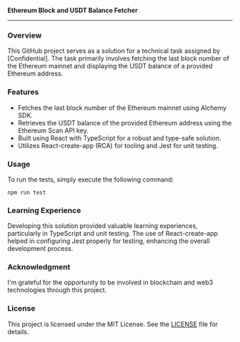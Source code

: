 **Ethereum Block and USDT Balance Fetcher**

---

### Overview

This GitHub project serves as a solution for a technical task assigned by [Confidential]. The task primarily involves fetching the last block number of the Ethereum mainnet and displaying the USDT balance of a provided Ethereum address. 

### Features

- Fetches the last block number of the Ethereum mainnet using Alchemy SDK.
- Retrieves the USDT balance of the provided Ethereum address using the Ethereum Scan API key.
- Built using React with TypeScript for a robust and type-safe solution.
- Utilizes React-create-app (RCA) for tooling and Jest for unit testing.

### Usage

To run the tests, simply execute the following command:

```
npm run test
```

### Learning Experience

Developing this solution provided valuable learning experiences, particularly in TypeScript and unit testing. The use of React-create-app helped in configuring Jest properly for testing, enhancing the overall development process.

### Acknowledgment

I'm grateful for the opportunity to be involved in blockchain and web3 technologies through this project. 

### License

This project is licensed under the MIT License. See the [LICENSE](LICENSE) file for details.
